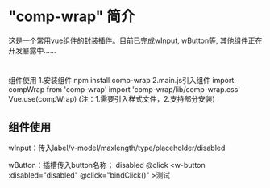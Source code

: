 # "comp-wrap" 简介
这是一个常用vue组件的封装插件。目前已完成wInput, wButton等, 其他组件正在开发暴露中......
#
组件使用
1.安装组件
npm install comp-wrap
2.main.js引入组件
import compWrap from 'comp-wrap'
import 'comp-wrap/lib/comp-wrap.css'
Vue.use(compWrap)
(注：1.需要引入样式文件，2.支持部分安装)

## 组件使用
wInput：传入label/v-model/maxlength/type/placeholder/disabled
     <w-input
        :label="label"
        v-model.trim="modelTel"
        :maxlength="maxlength"
        :type="type"
        :placeholder="placeholder"
        :disabled="disabled"
      ></w-input>
	  
wButton：插槽传入button名称；	disabled  @click
	 <w-button 
	 :disabled="disabled"
	  @click="bindClick()"
	 >测试</w-button>